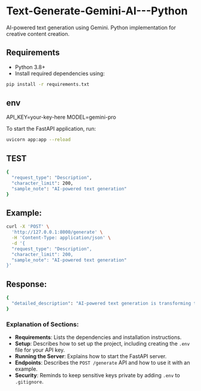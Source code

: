 # Text-Generate-Gemini-AI---Python

AI-powered text generation using Gemini. Python implementation for creative content creation.

## Requirements

- Python 3.8+
- Install required dependencies using:

```bash
pip install -r requirements.txt
```
## env

API_KEY=your-key-here
MODEL=gemini-pro 

To start the FastAPI application, run:
```bash
uvicorn app:app --reload
```

## TEST
```bash
{
  "request_type": "Description",
  "character_limit": 200,
  "sample_note": "AI-powered text generation"
}
```

## Example:
```bash
curl -X 'POST' \
  'http://127.0.0.1:8000/generate' \
  -H 'Content-Type: application/json' \
  -d '{
  "request_type": "Description",
  "character_limit": 200,
  "sample_note": "AI-powered text generation"
}'
```
## Response:
```bash
{
  "detailed_description": "AI-powered text generation is transforming the way creative content is produced, enabling faster, more efficient workflows."
}
```

### Explanation of Sections:
- **Requirements**: Lists the dependencies and installation instructions.
- **Setup**: Describes how to set up the project, including creating the `.env` file for your API key.
- **Running the Server**: Explains how to start the FastAPI server.
- **Endpoints**: Describes the `POST /generate` API and how to use it with an example.
- **Security**: Reminds to keep sensitive keys private by adding `.env` to `.gitignore`.
